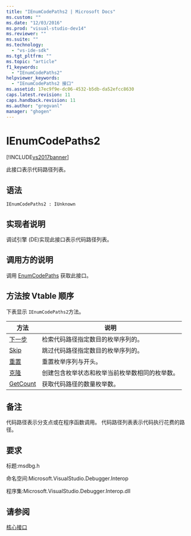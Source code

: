 ```yaml
---
title: "IEnumCodePaths2 | Microsoft Docs"
ms.custom: ""
ms.date: "12/03/2016"
ms.prod: "visual-studio-dev14"
ms.reviewer: ""
ms.suite: ""
ms.technology: 
  - "vs-ide-sdk"
ms.tgt_pltfrm: ""
ms.topic: "article"
f1_keywords: 
  - "IEnumCodePaths2"
helpviewer_keywords: 
  - "IEnumCodePaths2 接口"
ms.assetid: 17ec9f9e-dc06-4532-b5db-da52efcc8630
caps.latest.revision: 11
caps.handback.revision: 11
ms.author: "gregvanl"
manager: "ghogen"
---
```

# IEnumCodePaths2
[!INCLUDE[vs2017banner](../../../code-quality/includes/vs2017banner.md)]

此接口表示代码路径列表。  
  
## 语法  
  
```  
IEnumCodePaths2 : IUnknown  
```  
  
## 实现者说明  
 调试引擎 \(DE\)实现此接口表示代码路径列表。  
  
## 调用方的说明  
 调用 [EnumCodePaths](../../../extensibility/debugger/reference/idebugprogram2-enumcodepaths.md) 获取此接口。  
  
## 方法按 Vtable 顺序  
 下表显示 `IEnumCodePaths2`方法。  
  
|方法|说明|  
|--------|--------|  
|[下一步](../../../extensibility/debugger/reference/ienumcodepaths2-next.md)|检索代码路径指定数目的枚举序列的。|  
|[Skip](../../../extensibility/debugger/reference/ienumcodepaths2-skip.md)|跳过代码路径指定数目的枚举序列的。|  
|[重置](../../../extensibility/debugger/reference/ienumcodepaths2-reset.md)|重置枚举序列与开头。|  
|[克隆](../../../extensibility/debugger/reference/ienumcodepaths2-clone.md)|创建包含枚举状态和枚举当前枚举数相同的枚举数。|  
|[GetCount](../Topic/IEnumCodePaths2::GetCount.md)|获取代码路径的数量枚举数。|  
  
## 备注  
 代码路径表示分支点或在程序函数调用。  代码路径列表表示代码执行花费的路径。  
  
## 要求  
 标题:msdbg.h  
  
 命名空间:Microsoft.VisualStudio.Debugger.Interop  
  
 程序集:Microsoft.VisualStudio.Debugger.Interop.dll  
  
## 请参阅  
 [核心接口](../../../extensibility/debugger/reference/core-interfaces.md)